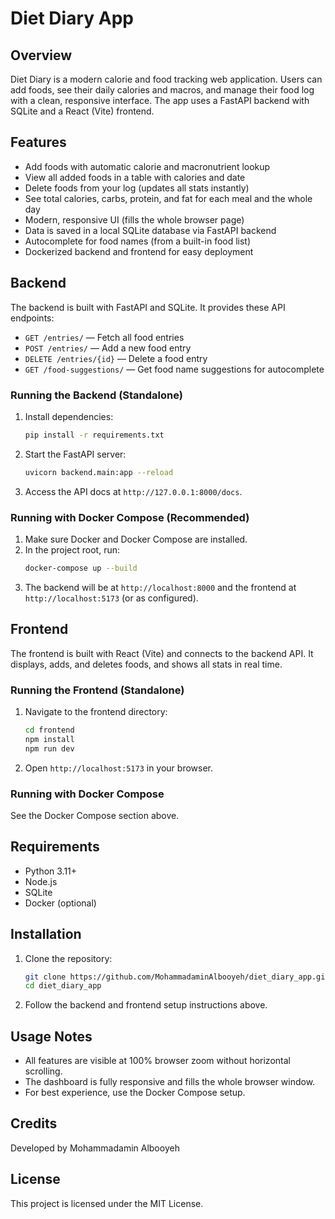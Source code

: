 
# Diet Diary App

## Overview
Diet Diary is a modern calorie and food tracking web application. Users can add foods, see their daily calories and macros, and manage their food log with a clean, responsive interface. The app uses a FastAPI backend with SQLite and a React (Vite) frontend.

## Features
- Add foods with automatic calorie and macronutrient lookup
- View all added foods in a table with calories and date
- Delete foods from your log (updates all stats instantly)
- See total calories, carbs, protein, and fat for each meal and the whole day
- Modern, responsive UI (fills the whole browser page)
- Data is saved in a local SQLite database via FastAPI backend
- Autocomplete for food names (from a built-in food list)
- Dockerized backend and frontend for easy deployment



## Backend
The backend is built with FastAPI and SQLite. It provides these API endpoints:

- `GET /entries/` — Fetch all food entries
- `POST /entries/` — Add a new food entry
- `DELETE /entries/{id}` — Delete a food entry
- `GET /food-suggestions/` — Get food name suggestions for autocomplete



### Running the Backend (Standalone)
1. Install dependencies:
   ```bash
   pip install -r requirements.txt
   ```
2. Start the FastAPI server:
   ```bash
   uvicorn backend.main:app --reload
   ```
3. Access the API docs at `http://127.0.0.1:8000/docs`.


### Running with Docker Compose (Recommended)
1. Make sure Docker and Docker Compose are installed.
2. In the project root, run:
   ```bash
   docker-compose up --build
   ```
3. The backend will be at `http://localhost:8000` and the frontend at `http://localhost:5173` (or as configured).



## Frontend
The frontend is built with React (Vite) and connects to the backend API. It displays, adds, and deletes foods, and shows all stats in real time.

### Running the Frontend (Standalone)
1. Navigate to the frontend directory:
   ```bash
   cd frontend
   npm install
   npm run dev
   ```
2. Open `http://localhost:5173` in your browser.

### Running with Docker Compose
See the Docker Compose section above.



## Requirements
- Python 3.11+
- Node.js
- SQLite
- Docker (optional)



## Installation
1. Clone the repository:
   ```bash
   git clone https://github.com/MohammadaminAlbooyeh/diet_diary_app.git
   cd diet_diary_app
   ```
2. Follow the backend and frontend setup instructions above.


## Usage Notes
- All features are visible at 100% browser zoom without horizontal scrolling.
- The dashboard is fully responsive and fills the whole browser window.
- For best experience, use the Docker Compose setup.


## Credits
Developed by Mohammadamin Albooyeh

## License

This project is licensed under the MIT License.
